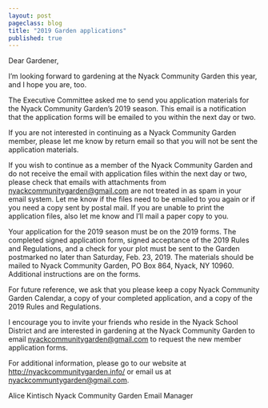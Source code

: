 ```yaml
---
layout: post
pageclass: blog
title: "2019 Garden applications"
published: true
---
```


Dear Gardener,

I’m looking forward to gardening at the Nyack Community Garden this year, and I hope you are, too.

The Executive Committee asked me to send you application materials for the Nyack Community Garden’s 2019 season. This email is a notification that the application forms will be emailed to you within the next day or two.

If you are not interested in continuing as a Nyack Community Garden member, please let me know by return email so that you will not be sent the application materials.

If you wish to continue as a member of the Nyack Community Garden and do not receive the email with application files within the next day or two, please check that emails with attachments from nyackcommunitygarden@gmail.com are not treated in as spam in your email system. Let me know if the files need to be emailed to you again or if you need a copy sent by postal mail. If you are unable to print the application files, also let me know and I’ll mail a paper copy to you.

Your application for the 2019 season must be on the 2019 forms. The completed signed application form, signed acceptance of the 2019 Rules and Regulations, and a check for your plot must be sent to the Garden postmarked no later than Saturday, Feb. 23, 2019. The materials should be mailed to Nyack Community Garden, PO Box 864, Nyack, NY 10960. Additional instructions are on the forms.

For future reference, we ask that you please keep a copy Nyack Community Garden Calendar, a copy of your completed application, and a copy of the 2019 Rules and Regulations.

I encourage you to invite your friends who reside in the Nyack School District and are interested in gardening at the Nyack Community Garden to email nyackcommunitygarden@gmail.com to request the new member application forms.

For additional information, please go to our website at http://nyackcommunitygarden.info/ or email us at nyackcommuntygarden@gmail.com.

Alice Kintisch
Nyack Community Garden Email Manager
